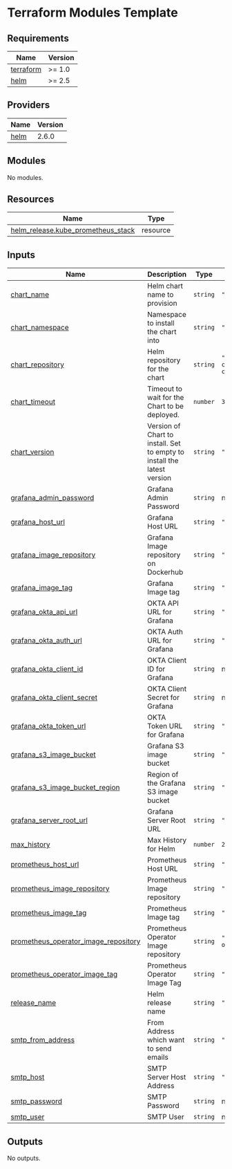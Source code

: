 # Terraform Modules Template

<!-- BEGIN_TF_DOCS -->
## Requirements

| Name | Version |
|------|---------|
| <a name="requirement_terraform"></a> [terraform](#requirement\_terraform) | >= 1.0 |
| <a name="requirement_helm"></a> [helm](#requirement\_helm) | >= 2.5 |

## Providers

| Name | Version |
|------|---------|
| <a name="provider_helm"></a> [helm](#provider\_helm) | 2.6.0 |

## Modules

No modules.

## Resources

| Name | Type |
|------|------|
| [helm_release.kube_prometheus_stack](https://registry.terraform.io/providers/hashicorp/helm/latest/docs/resources/release) | resource |

## Inputs

| Name | Description | Type | Default | Required |
|------|-------------|------|---------|:--------:|
| <a name="input_chart_name"></a> [chart\_name](#input\_chart\_name) | Helm chart name to provision | `string` | `"kube-prometheus-stack"` | no |
| <a name="input_chart_namespace"></a> [chart\_namespace](#input\_chart\_namespace) | Namespace to install the chart into | `string` | `"monitoring"` | no |
| <a name="input_chart_repository"></a> [chart\_repository](#input\_chart\_repository) | Helm repository for the chart | `string` | `"https://prometheus-community.github.io/helm-charts"` | no |
| <a name="input_chart_timeout"></a> [chart\_timeout](#input\_chart\_timeout) | Timeout to wait for the Chart to be deployed. | `number` | `300` | no |
| <a name="input_chart_version"></a> [chart\_version](#input\_chart\_version) | Version of Chart to install. Set to empty to install the latest version | `string` | `"36.2.1"` | no |
| <a name="input_grafana_admin_password"></a> [grafana\_admin\_password](#input\_grafana\_admin\_password) | Grafana Admin Password | `string` | n/a | yes |
| <a name="input_grafana_host_url"></a> [grafana\_host\_url](#input\_grafana\_host\_url) | Grafana Host URL | `string` | `""` | no |
| <a name="input_grafana_image_repository"></a> [grafana\_image\_repository](#input\_grafana\_image\_repository) | Grafana Image repository on Dockerhub | `string` | `"grafana/grafana"` | no |
| <a name="input_grafana_image_tag"></a> [grafana\_image\_tag](#input\_grafana\_image\_tag) | Grafana Image tag | `string` | `"9.0.2"` | no |
| <a name="input_grafana_okta_api_url"></a> [grafana\_okta\_api\_url](#input\_grafana\_okta\_api\_url) | OKTA API URL for Grafana | `string` | `""` | no |
| <a name="input_grafana_okta_auth_url"></a> [grafana\_okta\_auth\_url](#input\_grafana\_okta\_auth\_url) | OKTA Auth URL for Grafana | `string` | `""` | no |
| <a name="input_grafana_okta_client_id"></a> [grafana\_okta\_client\_id](#input\_grafana\_okta\_client\_id) | OKTA Client ID for Grafana | `string` | n/a | yes |
| <a name="input_grafana_okta_client_secret"></a> [grafana\_okta\_client\_secret](#input\_grafana\_okta\_client\_secret) | OKTA Client Secret for Grafana | `string` | n/a | yes |
| <a name="input_grafana_okta_token_url"></a> [grafana\_okta\_token\_url](#input\_grafana\_okta\_token\_url) | OKTA Token URL for Grafana | `string` | `""` | no |
| <a name="input_grafana_s3_image_bucket"></a> [grafana\_s3\_image\_bucket](#input\_grafana\_s3\_image\_bucket) | Grafana S3 image bucket | `string` | `""` | no |
| <a name="input_grafana_s3_image_bucket_region"></a> [grafana\_s3\_image\_bucket\_region](#input\_grafana\_s3\_image\_bucket\_region) | Region of the Grafana S3 image bucket | `string` | `""` | no |
| <a name="input_grafana_server_root_url"></a> [grafana\_server\_root\_url](#input\_grafana\_server\_root\_url) | Grafana Server Root URL | `string` | `""` | no |
| <a name="input_max_history"></a> [max\_history](#input\_max\_history) | Max History for Helm | `number` | `20` | no |
| <a name="input_prometheus_host_url"></a> [prometheus\_host\_url](#input\_prometheus\_host\_url) | Prometheus Host URL | `string` | `""` | no |
| <a name="input_prometheus_image_repository"></a> [prometheus\_image\_repository](#input\_prometheus\_image\_repository) | Prometheus Image repository | `string` | `"quay.io/prometheus/prometheus"` | no |
| <a name="input_prometheus_image_tag"></a> [prometheus\_image\_tag](#input\_prometheus\_image\_tag) | Prometheus Image tag | `string` | `"v2.36.2"` | no |
| <a name="input_prometheus_operator_image_repository"></a> [prometheus\_operator\_image\_repository](#input\_prometheus\_operator\_image\_repository) | Prometheus Operator Image repository | `string` | `"quay.io/prometheus-operator/prometheus-operator"` | no |
| <a name="input_prometheus_operator_image_tag"></a> [prometheus\_operator\_image\_tag](#input\_prometheus\_operator\_image\_tag) | Prometheus Operator Image Tag | `string` | `"v0.57.0"` | no |
| <a name="input_release_name"></a> [release\_name](#input\_release\_name) | Helm release name | `string` | `"kube-prometheus-stack"` | no |
| <a name="input_smtp_from_address"></a> [smtp\_from\_address](#input\_smtp\_from\_address) | From Address which want to send emails | `string` | `""` | no |
| <a name="input_smtp_host"></a> [smtp\_host](#input\_smtp\_host) | SMTP Server Host Address | `string` | `""` | no |
| <a name="input_smtp_password"></a> [smtp\_password](#input\_smtp\_password) | SMTP Password | `string` | n/a | yes |
| <a name="input_smtp_user"></a> [smtp\_user](#input\_smtp\_user) | SMTP User | `string` | n/a | yes |

## Outputs

No outputs.
<!-- END_TF_DOCS -->
